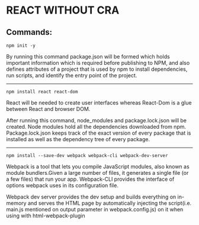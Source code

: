 # REACT WITHOUT CRA

## Commands:

```
npm init -y
```

By running this command package.json will be formed which holds important information which is required before publishing to NPM, and also defines attributes of a project that is used by npm to install dependencies, run scripts, and identify the entry point of the project.

---

```
npm install react react-dom
```

React will be needed to create user interfaces whereas React-Dom is a glue between React and browser DOM.

After running this command, node_modules and package.lock.json will be created. Node modules hold all the dependencies downloaded from npm. Package.lock.json keeps track of the exact version of every package that is installed as well as the dependency tree of every package.

---

```
npm install --save-dev webpack webpack-cli webpack-dev-server
```

Webpack is a tool that lets you compile JavaScript modules, also known as module bundlers.Given a large number of files, it generates a single file (or a few files) that run your app. Webpack-CLI provides the interface of options webpack uses in its configuration file.

Webpack dev server provides the dev setup and builds everything on in-memory and serves the HTML page by automatically injecting the script(i.e. main.js mentioned on output parameter in webpack.config.js) on it when using with html-webpack-plugin
